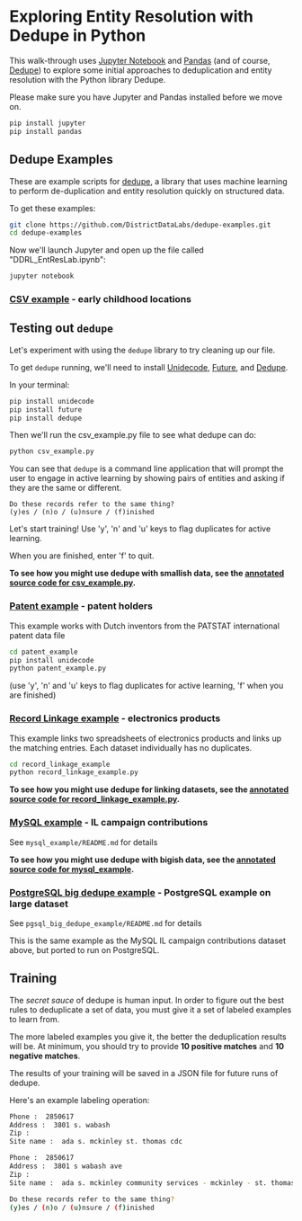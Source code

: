 # Exploring Entity Resolution with Dedupe in Python

This walk-through uses [Jupyter Notebook](http://jupyter.readthedocs.org/en/latest/install.html) and [Pandas](https://readthedocs.org/projects/pandas/) (and of course, [Dedupe](https://dedupe.readthedocs.org/en/latest/)) to explore some initial approaches to deduplication and entity resolution with the Python library Dedupe.

Please make sure you have Jupyter and Pandas installed before we move on.

```bash
pip install jupyter
pip install pandas
```


## Dedupe Examples

These are example scripts for [dedupe](https://github.com/datamade/dedupe), a library that uses machine learning to perform de-duplication and entity resolution quickly on structured data.

To get these examples:
```bash
git clone https://github.com/DistrictDataLabs/dedupe-examples.git
cd dedupe-examples
```

Now we'll launch Jupyter and open up the file called "DDRL_EntResLab.ipynb":
```bash
jupyter notebook
```


### [CSV example](http://datamade.github.com/dedupe-examples/docs/csv_example.html) - early childhood locations

## Testing out `dedupe`

Let's experiment with using the `dedupe` library to try cleaning up our file.    

To get `dedupe` running, we'll need to install [Unidecode](https://pypi.python.org/pypi/Unidecode), [Future](https://pypi.python.org/pypi/future), and [Dedupe](https://dedupe.readthedocs.org/en/latest/).

In your terminal:
```bash
pip install unidecode
pip install future
pip install dedupe
```    


Then we'll run the csv_example.py file to see what dedupe can do:

```bash
python csv_example.py
```

You can see that `dedupe` is a command line application that will prompt the user to engage in active learning by showing pairs of entities and asking if they are the same or different.

    Do these records refer to the same thing?
    (y)es / (n)o / (u)nsure / (f)inished

Let's start training!
Use 'y', 'n' and 'u' keys to flag duplicates for active learning.    

When you are finished, enter 'f' to quit.    

**To see how you might use dedupe with smallish data, see the [annotated source code for csv_example.py](http://datamade.github.com/dedupe-examples/docs/csv_example.html).**

### [Patent example](http://datamade.github.io/dedupe-examples/docs/patent_example.html) -  patent holders

This example works with Dutch inventors from the PATSTAT international patent data file

```bash
cd patent_example
pip install unidecode
python patent_example.py
```
  (use 'y', 'n' and 'u' keys to flag duplicates for active learning, 'f' when you are finished)

### [Record Linkage example](http://datamade.github.com/dedupe-examples/docs/record_linkage_example.html) -  electronics products
This example links two spreadsheets of electronics products and links up the matching entries. Each dataset individually has no duplicates.

```bash
cd record_linkage_example
python record_linkage_example.py
```

**To see how you might use dedupe for linking datasets, see the [annotated source code for record_linkage_example.py](http://datamade.github.com/dedupe-examples/docs/record_linkage_example.html).**

### [MySQL example](http://datamade.github.com/dedupe-examples/docs/mysql_example.html) - IL campaign contributions

See `mysql_example/README.md` for details

**To see how you might use dedupe with bigish data, see the [annotated source code for mysql_example](http://datamade.github.com/dedupe-examples/docs/mysql_example.html).**


### [PostgreSQL big dedupe example](http://datamade.github.io/dedupe-examples/docs/pgsql_big_dedupe_example.html) - PostgreSQL example on large dataset

See `pgsql_big_dedupe_example/README.md` for details

This is the same example as the MySQL IL campaign contributions dataset above, but ported to run on PostgreSQL.


## Training

The _secret sauce_ of dedupe is human input. In order to figure out the best rules to deduplicate a set of data, you must give it a set of labeled examples to learn from.

The more labeled examples you give it, the better the deduplication results will be. At minimum, you should try to provide __10 positive matches__ and __10 negative matches__.

The results of your training will be saved in a JSON file for future runs of dedupe.

Here's an example labeling operation:

```bash
Phone :  2850617
Address :  3801 s. wabash
Zip :
Site name :  ada s. mckinley st. thomas cdc

Phone :  2850617
Address :  3801 s wabash ave
Zip :
Site name :  ada s. mckinley community services - mckinley - st. thomas

Do these records refer to the same thing?
(y)es / (n)o / (u)nsure / (f)inished
```
